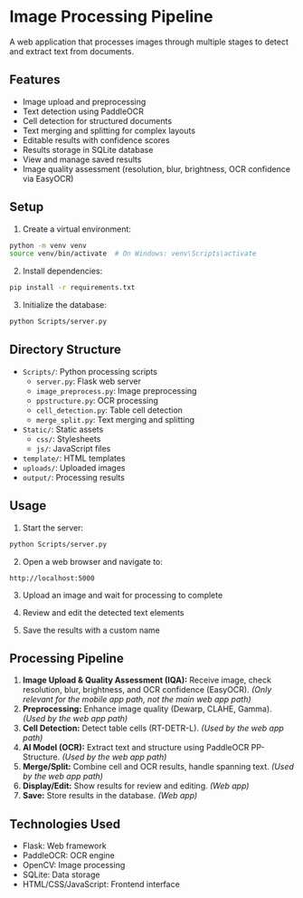 # Image Processing Pipeline

A web application that processes images through multiple stages to detect and extract text from documents.

## Features

- Image upload and preprocessing
- Text detection using PaddleOCR
- Cell detection for structured documents
- Text merging and splitting for complex layouts
- Editable results with confidence scores
- Results storage in SQLite database
- View and manage saved results
- Image quality assessment (resolution, blur, brightness, OCR confidence via EasyOCR)

## Setup

1. Create a virtual environment:

```bash
python -m venv venv
source venv/bin/activate  # On Windows: venv\Scripts\activate
```

2. Install dependencies:

```bash
pip install -r requirements.txt
```

3. Initialize the database:

```bash
python Scripts/server.py
```

## Directory Structure

- `Scripts/`: Python processing scripts
  - `server.py`: Flask web server
  - `image_preprocess.py`: Image preprocessing
  - `ppstructure.py`: OCR processing
  - `cell_detection.py`: Table cell detection
  - `merge_split.py`: Text merging and splitting
- `Static/`: Static assets
  - `css/`: Stylesheets
  - `js/`: JavaScript files
- `template/`: HTML templates
- `uploads/`: Uploaded images
- `output/`: Processing results

## Usage

1. Start the server:

```bash
python Scripts/server.py
```

2. Open a web browser and navigate to:

```
http://localhost:5000
```

3. Upload an image and wait for processing to complete

4. Review and edit the detected text elements

5. Save the results with a custom name

## Processing Pipeline

1.  **Image Upload & Quality Assessment (IQA):** Receive image, check resolution, blur, brightness, and OCR confidence (EasyOCR). _(Only relevant for the mobile app path, not the main web app path)_
2.  **Preprocessing:** Enhance image quality (Dewarp, CLAHE, Gamma). _(Used by the web app path)_
3.  **Cell Detection:** Detect table cells (RT-DETR-L). _(Used by the web app path)_
4.  **AI Model (OCR):** Extract text and structure using PaddleOCR PP-Structure. _(Used by the web app path)_
5.  **Merge/Split:** Combine cell and OCR results, handle spanning text. _(Used by the web app path)_
6.  **Display/Edit:** Show results for review and editing. _(Web app)_
7.  **Save:** Store results in the database. _(Web app)_

## Technologies Used

- Flask: Web framework
- PaddleOCR: OCR engine
- OpenCV: Image processing
- SQLite: Data storage
- HTML/CSS/JavaScript: Frontend interface
